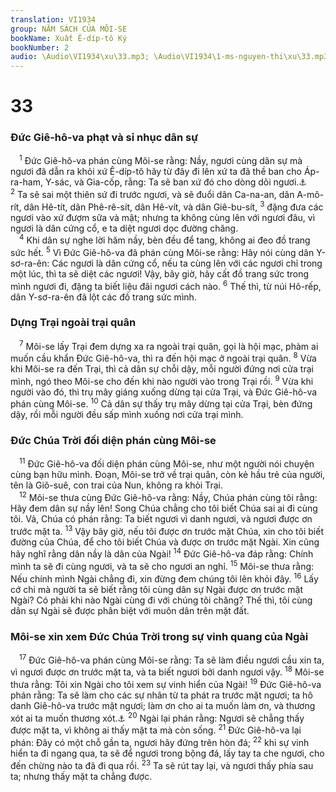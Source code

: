 ```yaml
---
translation: VI1934
group: NĂM SÁCH CỦA MÔI-SE
bookName: Xuất Ê-díp-tô Ký 
bookNumber: 2
audio: \Audio\VI1934\xu\33.mp3; \Audio\VI1934\1-ms-nguyen-thi\xu\33.mp3
---
```


<div class="title"><h1>33</h1><h3>Đức Giê-hô-va phạt và sỉ nhục dân sự</h3></div>
<span class="verse xu_33_1"> <sup>1</sup> Đức Giê-hô-va phán cùng Môi-se rằng: Nầy, ngươi cùng dân sự mà ngươi đã dẫn ra khỏi xứ Ê-díp-tô hãy từ đây đi lên xứ ta đã thề ban cho Áp-ra-ham, Y-sác, và Gia-cốp, rằng: Ta sẽ ban xứ đó cho dòng dõi ngươi.<a data-toggle="tooltip" data-placement="bottom" title="Sa 12:7; 26:3; 28:13">⚓</a></span>
<span class="verse xu_33_2"><sup>2</sup> Ta sẽ sai một thiên sứ đi trước ngươi, và sẽ đuổi dân Ca-na-an, dân A-mô-rít, dân Hê-tít, dân Phê-rê-sít, dân Hê-vít, và dân Giê-bu-sít, </span>
<span class="verse xu_33_3"><sup>3</sup> đặng đưa các ngươi vào xứ đượm sữa và mật; nhưng ta không cùng lên với ngươi đâu, vì ngươi là dân cứng cổ, e ta diệt ngươi dọc đường chăng. <br/></span>
<span class="verse xu_33_4"> <sup>4</sup> Khi dân sự nghe lời hăm nầy, bèn đều để tang, không ai đeo đồ trang sức hết. </span>
<span class="verse xu_33_5"><sup>5</sup> Vì Đức Giê-hô-va đã phán cùng Môi-se rằng: Hãy nói cùng dân Y-sơ-ra-ên: Các ngươi là dân cứng cổ, nếu ta cùng lên với các ngươi chỉ trong một lúc, thì ta sẽ diệt các ngươi! Vậy, bây giờ, hãy cất đồ trang sức trong mình ngươi đi, đặng ta biết liệu đãi ngươi cách nào. </span>
<span class="verse xu_33_6"><sup>6</sup> Thế thì, từ núi Hô-rếp, dân Y-sơ-ra-ên đã lột các đồ trang sức mình. <br/></span>
<div class="title"><h3>Dựng Trại ngoài trại quân</h3></div>
<span class="verse xu_33_7"> <sup>7</sup> Môi-se lấy Trại đem dựng xa ra ngoài trại quân, gọi là hội mạc, phàm ai muốn cầu khẩn Đức Giê-hô-va, thì ra đến hội mạc ở ngoài trại quân. </span>
<span class="verse xu_33_8"><sup>8</sup> Vừa khi Môi-se ra đến Trại, thì cả dân sự chỗi dậy, mỗi người đứng nơi cửa trại mình, ngó theo Môi-se cho đến khi nào người vào trong Trại rồi. </span>
<span class="verse xu_33_9"><sup>9</sup> Vừa khi người vào đó, thì trụ mây giáng xuống dừng tại cửa Trại, và Đức Giê-hô-va phán cùng Môi-se. </span>
<span class="verse xu_33_10"><sup>10</sup> Cả dân sự thấy trụ mây dừng tại cửa Trại, bèn đứng dậy, rồi mỗi người đều sấp mình xuống nơi cửa trại mình. <br/></span>
<div class="title"><h3>Đức Chúa Trời đối diện phán cùng Môi-se</h3></div>
<span class="verse xu_33_11"> <sup>11</sup> Đức Giê-hô-va đối diện phán cùng Môi-se, như một người nói chuyện cùng bạn hữu mình. Đoạn, Môi-se trở về trại quân, còn kẻ hầu trẻ của người, tên là Giô-suê, con trai của Nun, không ra khỏi Trại. <br/></span>
<span class="verse xu_33_12"> <sup>12</sup> Môi-se thưa cùng Đức Giê-hô-va rằng: Nầy, Chúa phán cùng tôi rằng: Hãy đem dân sự nầy lên! Song Chúa chẳng cho tôi biết Chúa sai ai đi cùng tôi. Vả, Chúa có phán rằng: Ta biết ngươi vì danh ngươi, và ngươi được ơn trước mặt ta. </span>
<span class="verse xu_33_13"><sup>13</sup> Vậy bây giờ, nếu tôi được ơn trước mặt Chúa, xin cho tôi biết đường của Chúa, để cho tôi biết Chúa và được ơn trước mặt Ngài. Xin cũng hãy nghĩ rằng dân nầy là dân của Ngài! </span>
<span class="verse xu_33_14"><sup>14</sup> Đức Giê-hô-va đáp rằng: Chính mình ta sẽ đi cùng ngươi, và ta sẽ cho ngươi an nghỉ. </span>
<span class="verse xu_33_15"><sup>15</sup> Môi-se thưa rằng: Nếu chính mình Ngài chẳng đi, xin đừng đem chúng tôi lên khỏi đây. </span>
<span class="verse xu_33_16"><sup>16</sup> Lấy cớ chi mà người ta sẽ biết rằng tôi cùng dân sự Ngài được ơn trước mặt Ngài? Có phải khi nào Ngài cùng đi với chúng tôi chăng? Thế thì, tôi cùng dân sự Ngài sẽ được phân biệt với muôn dân trên mặt đất. <br/></span>
<div class="title"><h3>Môi-se xin xem Đức Chúa Trời trong sự vinh quang của Ngài</h3></div>
<span class="verse xu_33_17"> <sup>17</sup> Đức Giê-hô-va phán cùng Môi-se rằng: Ta sẽ làm điều ngươi cầu xin ta, vì ngươi được ơn trước mặt ta, và ta biết ngươi bởi danh ngươi vậy. </span>
<span class="verse xu_33_18"><sup>18</sup> Môi-se thưa rằng: Tôi xin Ngài cho tôi xem sự vinh hiển của Ngài! </span>
<span class="verse xu_33_19"><sup>19</sup> Đức Giê-hô-va phán rằng: Ta sẽ làm cho các sự nhân từ ta phát ra trước mặt ngươi; ta hô danh Giê-hô-va trước mặt ngươi; làm ơn cho ai ta muốn làm ơn, và thương xót ai ta muốn thương xót.<a data-toggle="tooltip" data-placement="bottom" title="Ro 9:15">⚓</a></span>
<span class="verse xu_33_20"><sup>20</sup> Ngài lại phán rằng: Ngươi sẽ chẳng thấy được mặt ta, vì không ai thấy mặt ta mà còn sống. </span>
<span class="verse xu_33_21"><sup>21</sup> Đức Giê-hô-va lại phán: Đây có một chỗ gần ta, ngươi hãy đứng trên hòn đá; </span>
<span class="verse xu_33_22"><sup>22</sup> khi sự vinh hiển ta đi ngang qua, ta sẽ để ngươi trong bộng đá, lấy tay ta che ngươi, cho đến chừng nào ta đã đi qua rồi. </span>
<span class="verse xu_33_23"><sup>23</sup> Ta sẽ rút tay lại, và ngươi thấy phía sau ta; nhưng thấy mặt ta chẳng được. <br/></span>
